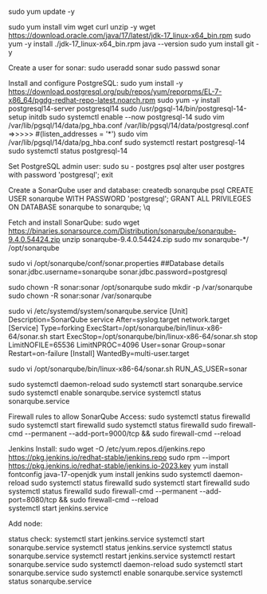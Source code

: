 sudo yum update -y

sudo yum install vim wget curl unzip -y
wget https://download.oracle.com/java/17/latest/jdk-17_linux-x64_bin.rpm
sudo yum -y install ./jdk-17_linux-x64_bin.rpm
java --version
sudo yum install git -y


Create a user for sonar:
sudo useradd sonar
sudo passwd sonar


Install and configure PostgreSQL:
sudo yum install -y https://download.postgresql.org/pub/repos/yum/reporpms/EL-7-x86_64/pgdg-redhat-repo-latest.noarch.rpm
sudo yum -y install postgresql14-server postgresql14
sudo /usr/pgsql-14/bin/postgresql-14-setup initdb
sudo systemctl enable --now postgresql-14
sudo vim /var/lib/pgsql/14/data/pg_hba.conf
/var/lib/pgsql/14/data/postgresql.conf			=>>>>> #(listen_addresses = '*')
sudo vim /var/lib/pgsql/14/data/pg_hba.conf
sudo systemctl restart postgresql-14
sudo systemctl status postgresql-14



Set PostgreSQL admin user:
sudo su - postgres
psql
alter user postgres with password 'postgresql';
exit



Create a SonarQube user and database:
createdb sonarqube
psql
CREATE USER sonarqube WITH PASSWORD 'postgresql';
GRANT ALL PRIVILEGES ON DATABASE sonarqube to sonarqube;
\q



Fetch and install SonarQube:
sudo wget https://binaries.sonarsource.com/Distribution/sonarqube/sonarqube-9.4.0.54424.zip
unzip sonarqube-9.4.0.54424.zip
sudo mv sonarqube-*/  /opt/sonarqube



sudo vi /opt/sonarqube/conf/sonar.properties
##Database details
sonar.jdbc.username=sonarqube
sonar.jdbc.password=postgresql



sudo chown -R sonar:sonar /opt/sonarqube
sudo mkdir -p /var/sonarqube
sudo chown -R sonar:sonar /var/sonarqube



sudo vi /etc/systemd/system/sonarqube.service
[Unit]
Description=SonarQube service
After=syslog.target network.target
[Service]
Type=forking
ExecStart=/opt/sonarqube/bin/linux-x86-64/sonar.sh start
ExecStop=/opt/sonarqube/bin/linux-x86-64/sonar.sh stop
LimitNOFILE=65536
LimitNPROC=4096
User=sonar
Group=sonar
Restart=on-failure
[Install]
WantedBy=multi-user.target



sudo vi /opt/sonarqube/bin/linux-x86-64/sonar.sh
RUN_AS_USER=sonar



sudo systemctl daemon-reload
sudo systemctl start sonarqube.service
sudo systemctl enable sonarqube.service
systemctl status sonarqube.service



Firewall rules to allow SonarQube Access:
sudo systemctl status firewalld
sudo systemctl start firewalld
sudo systemctl status firewalld
sudo firewall-cmd --permanent --add-port=9000/tcp && sudo firewall-cmd --reload



Jenkins Install:
sudo wget -O /etc/yum.repos.d/jenkins.repo https://pkg.jenkins.io/redhat-stable/jenkins.repo
sudo rpm --import https://pkg.jenkins.io/redhat-stable/jenkins.io-2023.key
yum install fontconfig java-17-openjdk
yum install jenkins
sudo systemctl daemon-reload
sudo systemctl status firewalld
sudo systemctl start firewalld
sudo systemctl status firewalld
sudo firewall-cmd --permanent --add-port=8080/tcp && sudo firewall-cmd --reload  
systemctl start jenkins.service



Add node:


status check:
systemctl start jenkins.service systemctl start sonarqube.service
systemctl status jenkins.service systemctl status sonarqube.service
systemctl restart jenkins.service systemctl restart sonarqube.service
sudo systemctl daemon-reload sudo systemctl start sonarqube.service sudo systemctl enable sonarqube.service systemctl status sonarqube.service
